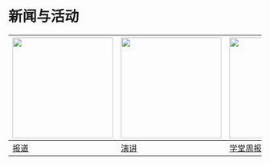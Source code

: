 <html>
   <head>
      <meta charset="utf-8">
      <style>
      </style>
   </head> 
   <body>
     <h1>新闻与活动</h1>
     <table>
         <thead>
             <tr>
                <th><img src="https://zhanbei521.github.io/3.jpg" width="200" height="200"></th>
                <th><img src="https://zhanbei521.github.io/2.jpg" width="200" height="200"></th>
                <th><img src="https://zhanbei521.github.io/1.jpg" width="200" height="200"></th>
             </tr>
        </thead>
        <tbody>
             <tr>
                <td><a href="">报道</a></td>
                <td><a href="">演讲</a></td>
                <td><a href="">学堂周报</a></td>
             </tr>
        </tbody>
      </table>
   </body>
</html>
